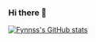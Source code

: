 ### Hi there 👋

<!--
**Fynnss/Fynnss** is a ✨ _special_ ✨ repository because its `README.md` (this file) appears on your GitHub profile.

Here are some ideas to get you started:

- 🔭 I’m currently working on ...
- 🌱 I’m currently learning ...
- 👯 I’m looking to collaborate on ...
- 🤔 I’m looking for help with ...
- 💬 Ask me about ...
- 📫 How to reach me: ...
- 😄 Pronouns: ...
- ⚡ Fun fact: ...
-->

[![Fynnss's GitHub stats](https://github-readme-stats.vercel.app/api?username=Fynnss)](https://github.com/Fynnss/Fynnss)
